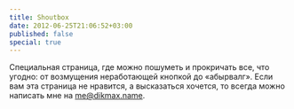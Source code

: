 ```yaml
---
title: Shoutbox
date: 2012-06-25T21:06:52+03:00
published: false
special: true
---
```


Специальнaя страница, где можно пошуметь и прокричать все, что угодно: от возмущения неработающей кнопкой до &laquo;абырвалг&raquo;. Если вам эта страница не нравится, а высказаться хочется, то всегда можно написать мне на [me@dikmax.name](mailto:me@dikmax.name).